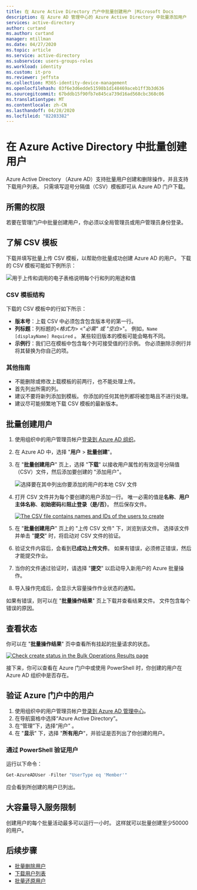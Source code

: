 ```yaml
---
title: 在 Azure Active Directory 门户中批量创建用户 |Microsoft Docs
description: 在 Azure AD 管理中心的 Azure Active Directory 中批量添加用户
services: active-directory
author: curtand
ms.author: curtand
manager: mtillman
ms.date: 04/27/2020
ms.topic: article
ms.service: active-directory
ms.subservice: users-groups-roles
ms.workload: identity
ms.custom: it-pro
ms.reviewer: jeffsta
ms.collection: M365-identity-device-management
ms.openlocfilehash: 03f6e3d6edde51598b1d148469aceb1ff3b3d636
ms.sourcegitcommit: 67bddb15f90fb7e845ca739d16ad568cbc368c06
ms.translationtype: MT
ms.contentlocale: zh-CN
ms.lasthandoff: 04/28/2020
ms.locfileid: "82203382"
---
```

# <a name="bulk-create-users-in-azure-active-directory"></a>在 Azure Active Directory 中批量创建用户

Azure Active Directory （Azure AD）支持批量用户创建和删除操作，并且支持下载用户列表。 只需填写逗号分隔值（CSV）模板即可从 Azure AD 门户下载。

## <a name="required-permissions"></a>所需的权限

若要在管理门户中批量创建用户，你必须以全局管理员或用户管理员身份登录。

## <a name="understand-the-csv-template"></a>了解 CSV 模板

下载并填写批量上传 CSV 模板，以帮助你批量成功创建 Azure AD 的用户。 下载的 CSV 模板可能如下例所示：

![用于上传和调用的电子表格说明每个行和列的用途和值](./media/users-bulk-add/create-template-example.png)

### <a name="csv-template-structure"></a>CSV 模板结构

下载的 CSV 模板中的行如下所示：

- **版本号**：上载 CSV 中必须包含包含版本号的第一行。
- **列标题**：列标题的&lt;*格式为*&gt; &lt;"*必需" 或 "空白*&gt;"。 例如，`Name [displayName] Required` 。 某些较旧版本的模板可能会略有不同。
- **示例行**：我们已在模板中包含每个列可接受值的行示例。 你必须删除示例行并将其替换为你自己的项。

### <a name="additional-guidance"></a>其他指南

- 不能删除或修改上载模板的前两行，也不能处理上传。
- 首先列出所需的列。
- 建议不要将新列添加到模板。 你添加的任何其他列都将被忽略且不进行处理。
- 建议尽可能频繁地下载 CSV 模板的最新版本。

## <a name="to-create-users-in-bulk"></a>批量创建用户

1. 使用组织中的用户管理员帐户[登录到 Azure AD 组织](https://aad.portal.azure.com)。
1. 在 Azure AD 中，选择 "**用户** > **批量创建**"。
1. 在 "**批量创建用户**" 页上，选择 "**下载**" 以接收用户属性的有效逗号分隔值（CSV）文件，然后添加要创建的 "添加用户"。

   ![选择要在其中列出你要添加的用户的本地 CSV 文件](./media/users-bulk-add/upload-button.png)

1. 打开 CSV 文件并为每个要创建的用户添加一行。 唯一必需的值是**名称**、**用户主体名称**、**初始密码**和**阻止登录（是/否）**。 然后保存文件。

   [![](media/users-bulk-add/add-csv-file.png "The CSV file contains names and IDs of the users to create")](media/users-bulk-add/add-csv-file.png#lightbox)

1. 在 "**批量创建用户**" 页上的 "上传 CSV 文件" 下，浏览到该文件。 选择该文件并单击 "**提交**" 时，将启动对 CSV 文件的验证。
1. 验证文件内容后，会看到**已成功上传文件**。 如果有错误，必须修正错误，然后才能提交作业。
1. 当你的文件通过验证时，请选择 "**提交**" 以启动导入新用户的 Azure 批量操作。
1. 导入操作完成后，会显示大容量操作作业状态的通知。

如果有错误，则可以在 "**批量操作结果**" 页上下载并查看结果文件。 文件包含每个错误的原因。

## <a name="check-status"></a>查看状态

你可以在 "**批量操作结果**" 页中查看所有挂起的批量请求的状态。

   [![](media/users-bulk-add/bulk-center.png "Check create status in the Bulk Operations Results page")](media/users-bulk-add/bulk-center.png#lightbox)

接下来，你可以查看在 Azure 门户中或使用 PowerShell 时，你创建的用户在 Azure AD 组织中是否存在。

## <a name="verify-users-in-the-azure-portal"></a>验证 Azure 门户中的用户

1. 使用组织中的用户管理员帐户[登录到 Azure AD 管理中心](https://aad.portal.azure.com)。
1. 在导航窗格中选择“Azure Active Directory”。 
1. 在“管理”下，选择“用户”   。
1. 在 "**显示**" 下，选择 "**所有用户**"，并验证是否列出了你创建的用户。

### <a name="verify-users-with-powershell"></a>通过 PowerShell 验证用户

运行以下命令：

``` PowerShell
Get-AzureADUser -Filter "UserType eq 'Member'"
```

应会看到所创建的用户已列出。

## <a name="bulk-import-service-limits"></a>大容量导入服务限制

创建用户的每个批量活动最多可以运行一小时。 这样就可以批量创建至少50000的用户。

## <a name="next-steps"></a>后续步骤

- [批量删除用户](users-bulk-delete.md)
- [下载用户列表](users-bulk-download.md)
- [批量还原用户](users-bulk-restore.md)
